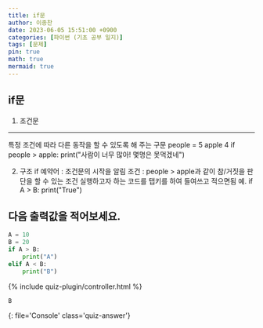 ```yaml
---
title: if문
author: 이종찬
date: 2023-06-05 15:51:00 +0900
categories: [파이썬 (기초 공부 일지)]
tags: [문제]
pin: true
math: true
mermaid: true
---
```


## if문
1. 조건문
 ****************************************************************
 특정 조건에 따라 다른 동작을 할 수 있도록 해 주는 구문
 people = 5
 apple 4
 if people > apple:
    print("사람이 너무 많아! 몇명은 못먹겠네")

2. 구조
 if 예약어 : 조건문의 시작을 알림
 조건 : people > apple과 같이 참/거짓을 판단을 할 수 있는 조건
 실행하고자 하는 코드를 탭키를 하여 들여쓰고 적으면됨
 예. 
 if A > B:
    print("True")

## 다음 출력값을 적어보세요.
```python
A = 10
B = 20
if A > B:
    print("A")
elif A < B:
    print("B")
```

<script>
    window.quiz_plugin_answer = "B";
</script>

{% include quiz-plugin/controller.html %}

```
B
```
{: file='Console' class='quiz-answer'}
